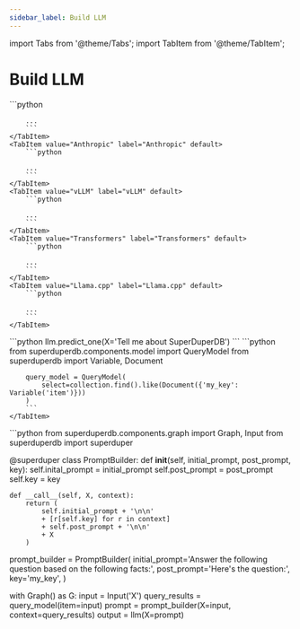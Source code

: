 ```yaml
---
sidebar_label: Build LLM
---
```

import Tabs from '@theme/Tabs';
import TabItem from '@theme/TabItem';

<!-- TABS -->
# Build LLM


<Tabs>
    <TabItem value="OpenAI" label="OpenAI" default>
        ```python
        
        ...        
        ```
    </TabItem>
    <TabItem value="Anthropic" label="Anthropic" default>
        ```python
        
        ...        
        ```
    </TabItem>
    <TabItem value="vLLM" label="vLLM" default>
        ```python
        
        ...        
        ```
    </TabItem>
    <TabItem value="Transformers" label="Transformers" default>
        ```python
        
        ...        
        ```
    </TabItem>
    <TabItem value="Llama.cpp" label="Llama.cpp" default>
        ```python
        
        ...        
        ```
    </TabItem>
</Tabs>
```python
llm.predict_one(X='Tell me about SuperDuperDB')
```


<Tabs>
    <TabItem value="MongoDB" label="MongoDB" default>
        ```python
        from superduperdb.components.model import QueryModel
        from superduperdb import Variable, Document
        
        query_model = QueryModel(
            select=collection.find().like(Document({'my_key': Variable('item')}))
        )        
        ```
    </TabItem>
</Tabs>
```python
from superduperdb.components.graph import Graph, Input
from superduperdb import superduper


@superduper
class PromptBuilder:
    def __init__(self, initial_prompt, post_prompt, key):
        self.inital_prompt = initial_prompt
        self.post_prompt = post_prompt
        self.key = key

    def __call__(self, X, context):
        return (
            self.initial_prompt + '\n\n'
            + [r[self.key] for r in context]
            + self.post_prompt + '\n\n'
            + X
        )


prompt_builder = PromptBuilder(
    initial_prompt='Answer the following question based on the following facts:',
    post_prompt='Here\'s the question:',
    key='my_key',
)

with Graph() as G:
    input = Input('X')
    query_results = query_model(item=input)
    prompt = prompt_builder(X=input, context=query_results)
    output = llm(X=prompt)
```

